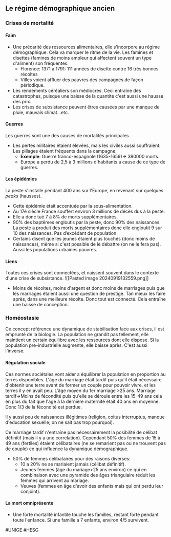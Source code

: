 ## Le régime démographique ancien
### Crises de mortalité
#### Faim
- Une précarité des ressources alimentaires, elle s'incorpore au régime démographique. Cela va marquer le ritme de la vie. Les famines et disettes (famines de moins ampleur qui affectent souvent un type d'aliment) son fréquentes.
	- Florence: 1371 à 1791: 111 années de disette contre 16 très bonnes récoltes
	- Villes voient affluer des pauvres des campagnes de façon périodique.
- Les rendements céréaliers son médiocres. Ceci entraîne des catastrophes, puisque une baisse de la quantité c'est aussi une hausse des prix.
- Les crises de subsistance peuvent êtres causées par une manque de pluie, mauvais climat...etc.
#### Guerres
Les guerres sont une des causes de mortalités principales.
- Les pertes militaires étaient élevées, mais les civiles aussi souffraient. Les pillages étaient fréquents dans la campagne.
	- **Exemple**: Guerre franco-espagnole (1635-1659)-> 380000 morts.
	- Europe a perdu de 2,5 à 3 millions d'habitants a cause de ce type de guerres.
#### Les épidémies
La peste s'installe pendant 400 ans sur l'Europe, en revenant sur quelques *peaks* (hausses).
- Cette épidémie était accentuée par la sous-alimentation.
- Au 17è siècle France souffert environ 3 millions de décès dus à la peste.
- Elle a donc tué 7 à 8% de morts supplémentaires.
- 90% des baptêmes engloutis par la peste, donc 90% des naissances. La peste a produit des morts supplémentaires donc elle engloutit 9 sur 10 des naissances. Pas d’excédant de population.
- Certains disent que les jeunes étaient plus touchés (donc moins de naissances), même si c'est possible de le débattre (on ne le fera pas). Aussi les populations urbaines pauvres.
#### Liens
Toutes ces crises sont connectées, et naissent souvent dans le contexte d'une crise de subsistance.
![[Pasted image 20240919132559.png]]
- Moins de récoltes, moins d'argent et donc moins de marriages puis que les marriages étaient aussi une question de prestige. Tan mieux les faire après, dans une meilleure récolte. Donc tout est connecté. Cela entraîne une baisse de conception.
### Homéostasie
Ce concept référence une dynamique de stabilisation face aux crises, il est emprunté de la biologie. La population ne grandit pas tellement, elle maintient un certain équilibre avec les ressources dont elle dispose. Si la population pre-industrielle augmente, elle baisse après. C'est aussi l'inverse.
#### Régulation sociale
Ces normes sociétales vont aider a équilibrer la population en proportion au terres disponibles. L'âge du marriage était tardif puis qu'il était nécessaire d'obtenir une terre avant de former un couple pour pouvoir vivre, et les terres il y en avait peu. L'âge moyen du 1er marriage >25 ans.
Marriage tardif->Moins de fécondité puis qu'elle se déroule entre les 15-49 ans cela en plus du fait que l'age à la dernière maternité était 40 ans en moyenne. Donc 1/3 de la fécondité est perdue.

Il y aussi peu de naissances illégitimes (religion, coitus interruptus, manque d'éducation sexuelle; on ne sait pas trop pourquoi).

Ce marriage tardif n'entraîne pas nécessairement la posibilité de célibat définitif (mais il y a une correlation). Cependant 50% des femmes de 15 à 49 ans (fertiles) étaient célibataires (ne se remarient pas ou ne trouvent pas de couple) ce qui influence la dynamique démographique.
- 50% de femmes célibataires pour des raisons diverses:
	- 10 a 20% ne se mariaient jamais (célibat définitif).
	- Jeunes femmes (âge du mariage>25 ans environ) ce qui en combinaison avec une pyramide des âges triangulaire réduit les femmes qui arrivent au mariage.
	- Veuves (femmes en âge d'avoir des enfants mais qui ont perdu leur conjoint).
#### La mort omniprésente
- Une forte mortalité infantile touche les familles, restant forte pendant toute l'enfance. Si une famille a 7 enfants, environ 4/5 survivent.

#UNIGE #HESG